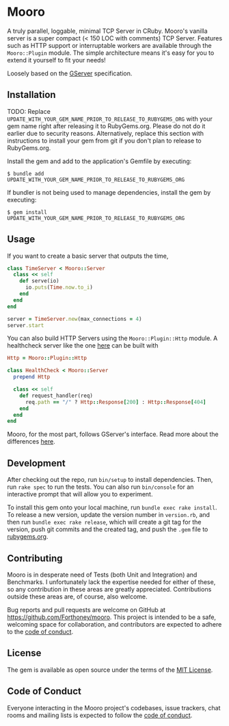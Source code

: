 # Mooro

A truly parallel, loggable, minimal TCP Server in CRuby.
Mooro's vanilla server is a super compact (< 150 LOC with comments) TCP Server.
Features such as HTTP support or interruptable workers are available through the `Mooro::Plugin` module.
The simple architecture means it's easy for you to extend it yourself to fit your needs!

Loosely based on the [GServer](https://github.com/ruby/gserver) specification.

## Installation

TODO: Replace `UPDATE_WITH_YOUR_GEM_NAME_PRIOR_TO_RELEASE_TO_RUBYGEMS_ORG` with your gem name right after releasing it to RubyGems.org. Please do not do it earlier due to security reasons. Alternatively, replace this section with instructions to install your gem from git if you don't plan to release to RubyGems.org.

Install the gem and add to the application's Gemfile by executing:

    $ bundle add UPDATE_WITH_YOUR_GEM_NAME_PRIOR_TO_RELEASE_TO_RUBYGEMS_ORG

If bundler is not being used to manage dependencies, install the gem by executing:

    $ gem install UPDATE_WITH_YOUR_GEM_NAME_PRIOR_TO_RELEASE_TO_RUBYGEMS_ORG

## Usage

If you want to create a basic server that outputs the time,
```ruby
class TimeServer < Mooro::Server
  class << self
    def serve(io)
      io.puts(Time.now.to_i)
    end
  end
end

server = TimeServer.new(max_connections = 4)
server.start
```

You can also build HTTP Servers using the `Mooro::Plugin::Http` module.
A healthcheck server like the one [here](https://www.mikeperham.com/2023/09/11/ruby-http-server-from-scratch/) can be built with
```ruby
Http = Mooro::Plugin::Http

class HealthCheck < Mooro::Server
  prepend Http

  class << self
    def request_handler(req)
      req.path == "/" ? Http::Response[200] : Http::Response[404]
    end
  end
end
```

Mooro, for the most part, follows GServer's interface. Read more about the differences [here](docs/gserver_differences.md).

## Development

After checking out the repo, run `bin/setup` to install dependencies. Then, run `rake spec` to run the tests. You can also run `bin/console` for an interactive prompt that will allow you to experiment.

To install this gem onto your local machine, run `bundle exec rake install`. To release a new version, update the version number in `version.rb`, and then run `bundle exec rake release`, which will create a git tag for the version, push git commits and the created tag, and push the `.gem` file to [rubygems.org](https://rubygems.org).

## Contributing

Mooro is in desperate need of Tests (both Unit and Integration) and Benchmarks.
I unfortunately lack the expertise needed for either of these, so any contribution in these areas are greatly appreciated.
Contributions outside these areas are, of course, also welcome.

Bug reports and pull requests are welcome on GitHub at https://github.com/Forthoney/mooro. This project is intended to be a safe, welcoming space for collaboration, and contributors are expected to adhere to the [code of conduct](https://github.com/Forthoney/mooro/blob/main/CODE_OF_CONDUCT.md).

## License

The gem is available as open source under the terms of the [MIT License](https://opensource.org/licenses/MIT).

## Code of Conduct

Everyone interacting in the Mooro project's codebases, issue trackers, chat rooms and mailing lists is expected to follow the [code of conduct](https://github.com/Forthoney/mooro/blob/main/CODE_OF_CONDUCT.md).
